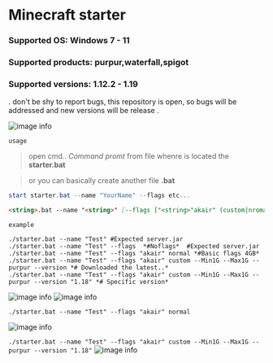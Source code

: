 # Minecraft starter
### Supported OS: **Windows 7 - 11**
### Supported products: **purpur,waterfall,spigot**
### Supported versions: **1.12.2 - 1.19**

.
don't be shy to report bugs, this repository is open, so bugs will be addressed and new versions will be release
.

![image info](https://i.ibb.co/rcTSD3x/image.png)

`usage`
> open cmd.. *Command promt* from file whenre is located the **starter.bat**

> or you can basically create another file **.bat**

```powershell
start starter.bat --name "YourName" --flags etc...
```

```md
<string>.bat --name "<string>" [--flags ["<string>"akair" (custom|nromal)] --Min<integer><string>(M|G) --Max<integer><string>(M|G) [(--purpur|--waterfall|--spigot)] [--version [(<version>)]]
```
`example`
```
./starter.bat --name "Test" #Expected server.jar
./starter.bat --name "Test" --flags  *#Noflags*  #Expected server.jar
./starter.bat --name "Test" --flags "akair" normal *#Basic flags 4GB*  
./starter.bat --name "Test" --flags "akair" custom --Min1G --Max1G --purpur --version *# Downloaded the latest..*
./starter.bat --name "Test" --flags "akair" custom --Min1G --Max1G --purpur --version "1.18" *# Specific version*
```
![image info](https://i.ibb.co/kgB30Gk/image.png)
![image info](https://i.ibb.co/zNvC9P2/image.png)


`./starter.bat --name "Test" --flags "akair" normal`
>
![image info](https://i.ibb.co/cbpKBBt/image.png)

`./starter.bat --name "Test" --flags "akair" custom --Min1G --Max1G --purpur --version "1.18"`
![image info](https://i.ibb.co/h9ffBBf/image.png)
